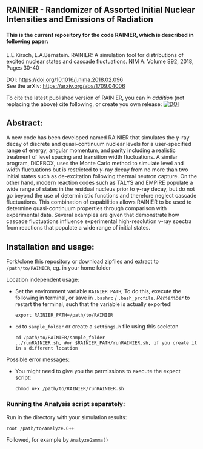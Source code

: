 ## RAINIER - Randomizer of Assorted Initial Nuclear Intensities and Emissions of Radiation

#### This is the current repository for the code RAINIER, which is described in following paper:
L.E.Kirsch, L.A.Bernstein. RAINIER: A simulation tool for distributions of excited nuclear states and cascade fluctuations. NIM A. Volume 892, 2018, Pages 30-40

DOI:    https://doi.org/10.1016/j.nima.2018.02.096  
See the arXiv: https://arxiv.org/abs/1709.04006

To cite the latest published version of RAINIER, you can *in addition* (not replacing the above) cite following, or create you own release: [![DOI](https://zenodo.org/badge/120598933.svg)](https://zenodo.org/badge/latestdoi/120598933)

## Abstract:
A new code has been developed named RAINIER that simulates the $\gamma$-ray decay of discrete and quasi-continuum nuclear levels for a user-specified range of energy, angular momentum, and parity including a realistic treatment of level spacing and transition width fluctuations. A similar program, DICEBOX, uses the Monte Carlo method to simulate level and width fluctuations but is restricted to $\gamma$-ray decay from no more than two initial states such as de-excitation following thermal neutron capture. On the other hand, modern reaction codes such as TALYS and EMPIRE populate a wide range of states in the residual nucleus prior to $\gamma$-ray decay, but do not go beyond the use of deterministic functions and therefore neglect cascade fluctuations. This combination of capabilities allows RAINIER to be used to determine quasi-continuum properties through comparison with experimental data. Several examples are given that demonstrate how cascade fluctuations influence experimental high-resolution $\gamma$-ray spectra from reactions that populate a wide range of initial states. 

## Installation and usage:
Fork/clone this repository or download zipfiles and extract to `/path/to/RAINIER`, eg. in your home folder

Location independent usage:

 * Set the environment variable `RAINIER_PATH`; To do this, execute the following in terminal, or save in `.bashrc` / `.bash_profile`. *Remember* to restart the terminal, such that the variable is actually exported!
    
    ```shell
    export RAINIER_PATH=/path/to/RAINIER
    ```

 * `cd` to `sample_folder` or create a `settings.h` file using this sceleton

    ```shell
    cd /path/to/RAINIER/sample_folder
    ../runRAINIER.sh, #or $RAINIER_PATH/runRAINIER.sh, if you create it in a different location
    ```

Possible error messages:
 * You might need to give you the permissions to execute the expect script:

    ```shell
    chmod u+x /path/to/RAINIER/runRAINIER.sh
    ```

### Running the Analysis script separately:
Run in the directory with your simulation results:

    root /path/to/Analyze.C++
Followed, for example by `AnalyzeGamma()`
